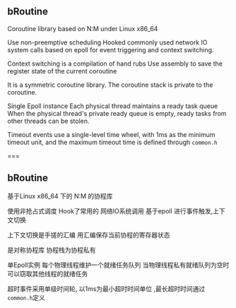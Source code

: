 ## bRoutine

Coroutine library based on N:M under Linux x86_64

Use non-preemptive scheduling
Hooked commonly used network IO system calls based on epoll for event triggering and context switching.

Context switching is a compilation of hand rubs
Use assembly to save the register state of the current coroutine

It is a symmetric coroutine library. The coroutine stack is private to the coroutine.

Single Epoll instance
Each physical thread maintains a ready task queue
When the physical thread's private ready queue is empty, ready tasks from other threads can be stolen.

Timeout events use a single-level time wheel, with 1ms as the minimum timeout unit, and the maximum timeout time is defined through `common.h`

=== 
## bRoutine

基于Linux x86_64 下的 N:M 的协程库

使用非抢占式调度 
Hook了常用的 网络IO系统调用 基于epoll 进行事件触发,上下文切换

上下文切换是手搓的汇编
用汇编保存当前协程的寄存器状态

是对称协程库 协程栈为协程私有 

单Epoll实例 
每个物理线程维护一个就绪任务队列
当物理线程私有就绪队列为空时 可以窃取其他线程的就绪任务

超时事件采用单级时间轮, 以1ms为最小超时时间单位 ,最长超时时间通过`common.h`定义

